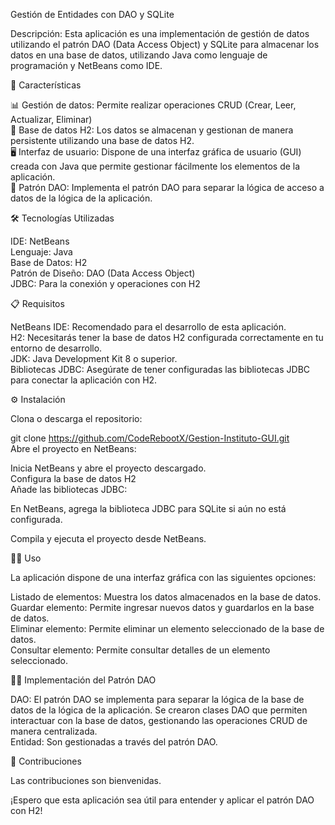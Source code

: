 Gestión de Entidades con DAO y SQLite  
  
Descripción: Esta aplicación es una implementación de gestión de datos utilizando el patrón DAO (Data Access Object) y SQLite para almacenar los datos en una base de datos, utilizando Java como lenguaje de programación y NetBeans como IDE.  

🔑 Características  
  
📊 Gestión de datos: Permite realizar operaciones CRUD (Crear, Leer, Actualizar, Eliminar)  
💾 Base de datos H2: Los datos se almacenan y gestionan de manera persistente utilizando una base de datos H2.  
🖥️ Interfaz de usuario: Dispone de una interfaz gráfica de usuario (GUI) creada con Java que permite gestionar fácilmente los elementos de la aplicación.  
🧩 Patrón DAO: Implementa el patrón DAO para separar la lógica de acceso a datos de la lógica de la aplicación.  
  
🛠️ Tecnologías Utilizadas  
  
IDE: NetBeans  
Lenguaje: Java  
Base de Datos: H2  
Patrón de Diseño: DAO (Data Access Object)  
JDBC: Para la conexión y operaciones con H2  
  
📋 Requisitos  
  
NetBeans IDE: Recomendado para el desarrollo de esta aplicación.  
H2: Necesitarás tener la base de datos H2 configurada correctamente en tu entorno de desarrollo.  
JDK: Java Development Kit 8 o superior.  
Bibliotecas JDBC: Asegúrate de tener configuradas las bibliotecas JDBC para conectar la aplicación con H2.  
  
⚙️ Instalación  
  
Clona o descarga el repositorio:  

git clone https://github.com/CodeRebootX/Gestion-Instituto-GUI.git  
Abre el proyecto en NetBeans:  
  
Inicia NetBeans y abre el proyecto descargado.  
Configura la base de datos H2  
Añade las bibliotecas JDBC:  
  
En NetBeans, agrega la biblioteca JDBC para SQLite si aún no está configurada.
  
Compila y ejecuta el proyecto desde NetBeans.  
  
🏃‍♂️ Uso  
  
La aplicación dispone de una interfaz gráfica con las siguientes opciones:  
  
Listado de elementos: Muestra los datos almacenados en la base de datos.  
Guardar elemento: Permite ingresar nuevos datos y guardarlos en la base de datos.  
Eliminar elemento: Permite eliminar un elemento seleccionado de la base de datos.  
Consultar elemento: Permite consultar detalles de un elemento seleccionado.  
  
🧑‍💻 Implementación del Patrón DAO  
  
DAO: El patrón DAO se implementa para separar la lógica de la base de datos de la lógica de la aplicación. Se crearon clases DAO que permiten interactuar con la base de datos, gestionando las operaciones CRUD de manera centralizada.  
Entidad: Son gestionadas a través del patrón DAO.  
  
🤝 Contribuciones 
  
Las contribuciones son bienvenidas. 
  
¡Espero que esta aplicación sea útil para entender y aplicar el patrón DAO con H2!
